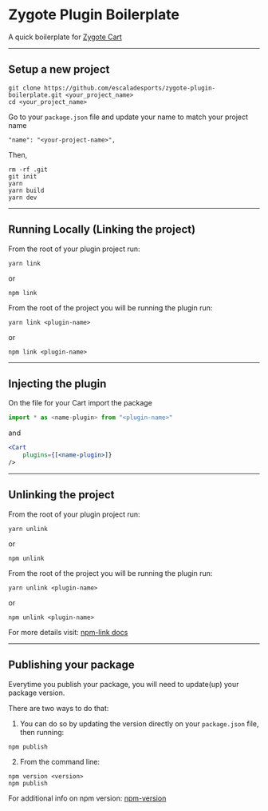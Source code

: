 # Zygote Plugin Boilerplate



A quick boilerplate for [Zygote Cart](https://escaladesports.github.io/zygote-cart/)

---

## Setup a new project

```
git clone https://github.com/escaladesports/zygote-plugin-boilerplate.git <your_project_name>
cd <your_project_name>
```

Go to your `package.json` file and update your name to match your project name

```
"name": "<your-project-name>",
```
Then,
```
rm -rf .git
git init
yarn
yarn build
yarn dev
```

---

## Running Locally (Linking the project)

From the root of your plugin project run:

`yarn link`

or

`npm link`

From the root of the project you will be running the plugin run:

`yarn link <plugin-name>`

or

`npm link <plugin-name>`

---

## Injecting the plugin

On the file for your Cart import the package

``` javascript
import * as <name-plugin> from "<plugin-name>"
```

and

```jsx
<Cart
    plugins={[<name-plugin>]}
/>
```

---

## Unlinking the project

From the root of your plugin project run:

`yarn unlink`

or

`npm unlink`

From the root of the project you will be running the plugin run:

`yarn unlink <plugin-name>`

or

`npm unlink <plugin-name>`


For more details visit: [npm-link docs](https://docs.npmjs.com/cli/link.html)

---

## Publishing your package

Everytime you publish your package, you will need to update(up) your package version.

There are two ways to do that:

1. You can do so by updating the version directly on your `package.json` file, then running:
```
npm publish
```

2. From the command line:
```
npm version <version>
npm publish
```


For additional info on npm version:
[npm-version](https://docs.npmjs.com/cli/version)

